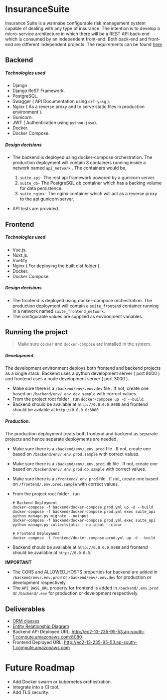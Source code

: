 # InsuranceSuite

Insurance Suite is a wannabe configurable risk management system capable of dealing with any type of insurance. The intention is to develop a micro-service architecture in which there will be a REST API back-end which is consumed by an independent front-end. Both back-end and front-end are different independent projects. The requirements can be found [here](https://github.com/vivekthoppil/InsuranceSuite/blob/master/BACKDROP.md)


## Backend

##### Technologies used

 - Django
 - Django ReST Framework.
 - PostgreSQL.
 - Swagger ( API Documentation using `drf-yasg` ).
 - Nginx ( As a reverse proxy and to serve static files in production environment ).
 - Gunicorn.
 - JWT ( Authentication using `python-jose`).
 - Docker.
 - Docker Compose.

##### Design decisions

 - The backend is deployed using docker-compose orchestration. The production deployment will contain 3 containers running inside a network named `api_network` . The containers would be,
 
     1. `suite_api`- The rest api framework powered by a gunicorn server.
     2. `suite_db`- The PostgreSQL db container which has a backing volume for data persistence.
     3. `suite_nginx`- The nginx container which will act as a reverse proxy to the api gunicorn server.
     
 - API tests are provided.

## Frontend

##### Technologies used

 - Vue.js.
 - Nuxt.js.
 - Vuetify
 - Nginx ( For deploying the built dist folder ).
 - Docker.
 - Docker Compose.

##### Design decisions

 - The frontend is deployed using docker-compose orchestration. The production deployment will contain a `suite_frontend` container running in a network named `suite_frontend_network`.
 - The configurable values are supplied as environment variables.
 
 ## Running the project

> Make sure `docker` and `docker-compose` are installed in the system.

##### Development.
The development environment deploys both frontend and backend projects as a single stack. Backend uses a python development server ( port 8000 ) and frontend uses a node development server ( port 3000 ).

 - Make sure there is a `/backend/env/.env.dev` file . If not, create one based on `/backend/env/.env.dev.sample` with correct values.
 - From the project root folder , run `docker-compose up -d --build`.
 - Backend should be available at `http://0.0.0.0:8000` and frontend should be avilable at `http://0.0.0.0:3000`
 
 ##### Production.
The production deployment treats  both frontend and backend as separate projects and hence separate deployments are needed. 

 - Make sure there is a `/backend/env/.env.prod` file . If not, create one based on `/backend/env/.env.prod.sample` with correct values.
 - Make sure there is a `/backend/env/.env.prod.db` file . If not, create one based on `/backend/env/.env.prod.db.sample` with correct values.
 - Make sure there is a `/frontend/.env.prod` file . If not, create one based on `/frontend/.env.prod.sample` with correct values.
 - From the project root folder , run 
    ```
    # Backend Deployment
    docker-compose -f backend/docker-compose.prod.yml up -d --build
    docker-compose -f backend/docker-compose.prod.yml exec suite_api python manage.py migrate --noinput
    docker-compose -f backend/docker-compose.prod.yml exec suite_api python manage.py collectstatic --no-input --clear
    
    # Frontend Deployment
    docker-compose -f frontend/docker-compose.prod.yml up -d --build

    ```

 - Backend should be available at `http://0.0.0.0:8080` and frontend should be available at `http://0.0.0.0`.
 
 **IMPORTANT** 

 - The CORS and ALLOWED_HOSTS properties for backend are added in `/backend/env/.env.prod` or `/backend/env/.env.dev` for production or development respectively.
 - The `API_BASE_URL` property for frontend is added in `/backend/.env.prod` or `/backend/.env` for production or development respectively.
 
 ## Deliverables

 - [ORM classes](https://github.com/vivekthoppil/InsuranceSuite/blob/master/backend/api/apps/suite/models.py)
 - [Entity Relationship Diagram](https://github.com/vivekthoppil/InsuranceSuite/blob/master/backend/ERD/erd.png)
 - Backend API Deployed URL: http://ec2-13-235-95-53.ap-south-1.compute.amazonaws.com:8080
 - Frontend Deployed URL:  http://ec2-13-235-95-53.ap-south-1.compute.amazonaws.com

 # Future Roadmap

 - Add Docker swarm or kubernetes orchestration.
 - Integrate into a CI tool.
 - Add TLS security.
